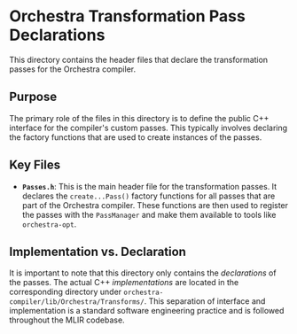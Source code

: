 # Orchestra Transformation Pass Declarations

This directory contains the header files that declare the transformation passes for the Orchestra compiler.

## Purpose

The primary role of the files in this directory is to define the public C++ interface for the compiler's custom passes. This typically involves declaring the factory functions that are used to create instances of the passes.

## Key Files

*   **`Passes.h`**: This is the main header file for the transformation passes. It declares the `create...Pass()` factory functions for all passes that are part of the Orchestra compiler. These functions are then used to register the passes with the `PassManager` and make them available to tools like `orchestra-opt`.

## Implementation vs. Declaration

It is important to note that this directory only contains the *declarations* of the passes. The actual C++ *implementations* are located in the corresponding directory under `orchestra-compiler/lib/Orchestra/Transforms/`. This separation of interface and implementation is a standard software engineering practice and is followed throughout the MLIR codebase.
